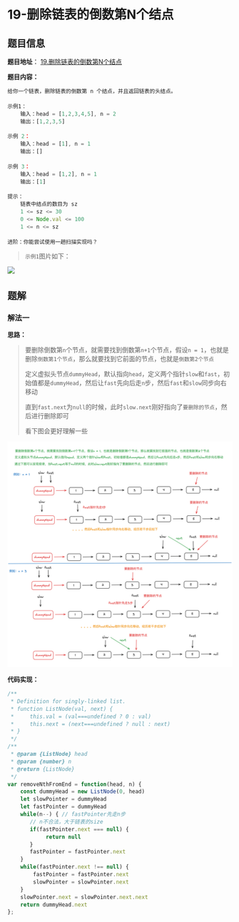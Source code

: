 # 19-删除链表的倒数第N个结点


## 题目信息

**题目地址**： [19.删除链表的倒数第N个结点](https://leetcode.cn/problems/remove-nth-node-from-end-of-list/description/)

**题目内容：**

```javascript
给你一个链表，删除链表的倒数第 n 个结点，并且返回链表的头结点。

示例1：
    输入：head = [1,2,3,4,5], n = 2
    输出：[1,2,3,5]

示例 2：
    输入：head = [1], n = 1
    输出：[]

示例 3：
    输入：head = [1,2], n = 1
    输出：[1]

提示：
    链表中结点的数目为 sz
    1 <= sz <= 30
    0 <= Node.val <= 100
    1 <= n <= sz

进阶：你能尝试使用一趟扫描实现吗？
```

> `示例1`图片如下：

![](https://assets.leetcode.com/uploads/2020/10/03/remove_ex1.jpg)

## 题解

### 解法一

**思路：**

> 要删除倒数第`n`个节点，就需要找到倒数第`n+1`个节点，假设`n = 1`，也就是删除`倒数第1个节点`，那么就要找到它前面的节点，也就是`倒数第2个节点`
> 
> 定义虚拟头节点`dummyHead`，默认指向`head`，定义两个指针`slow`和`fast`，初始值都是`dummyHead`，然后让`fast`先向后走`n`步，然后`fast`和`slow`同步向右移动
> 
> 直到`fast.next`为`null`的时候，此时`slow.next`刚好指向了`要删除的节点`，然后进行删除即可
> 
> 看下图会更好理解一些


![leetcode-19-remove-nth-node-from-end](https://raw.githubusercontent.com/mx52jing/image-hosting/main/images/algorithm-related/leetcode-19-remove-nth-node-from-end.png)

**代码实现：**

```javascript
/**
 * Definition for singly-linked list.
 * function ListNode(val, next) {
 *     this.val = (val===undefined ? 0 : val)
 *     this.next = (next===undefined ? null : next)
 * }
 */
/**
 * @param {ListNode} head
 * @param {number} n
 * @return {ListNode}
 */
var removeNthFromEnd = function(head, n) {
    const dummyHead = new ListNode(0, head)
    let slowPointer = dummyHead
    let fastPointer = dummyHead
    while(n--) { // fastPointer先走n步
       // n不合法，大于链表的size
       if(fastPointer.next === null) {
            return null
       }
       fastPointer = fastPointer.next 
    }
    while(fastPointer.next !== null) {
        fastPointer = fastPointer.next 
        slowPointer = slowPointer.next
    }
    slowPointer.next = slowPointer.next.next
    return dummyHead.next
};
```